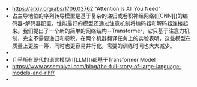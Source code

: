 - https://arxiv.org/abs/1706.03762 "Attention Is All You Need"
- 占主导地位的序列转导模型是基于复杂的递归或卷积神经网络([[CNN]])的编码器-解码器配置。性能最好的模型还通过注意机制将编码器和解码器连接起来。我们提出了一个新的简单的网络结构--Transformer，它只基于注意力机制，完全不需要递归和卷积。在两个机器翻译任务上的实验表明，这些模型在质量上更胜一筹，同时也更容易并行化，需要的训练时间也大大减少。
-
- 几乎所有现代的语言模型([[LLM]])都基于Transformer Model
- https://www.assemblyai.com/blog/the-full-story-of-large-language-models-and-rlhf/
-